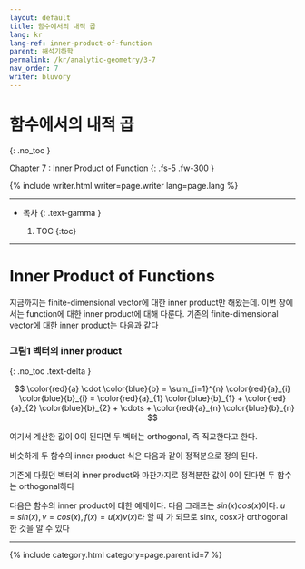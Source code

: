 ```yaml
---
layout: default
title: 함수에서의 내적 곱
lang: kr
lang-ref: inner-product-of-function
parent: 해석기하학
permalink: /kr/analytic-geometry/3-7
nav_order: 7
writer: bluvory
---
```


# 함수에서의 내적 곱
{: .no_toc }


Chapter 7 : Inner Product of Function
{: .fs-5 .fw-300 }


{% include writer.html writer=page.writer lang=page.lang %}

---

- 목차
    {: .text-gamma }

    1. TOC
    {:toc}

---

# Inner Product of Functions
지금까지는 finite-dimensional vector에 대한 inner product만 해왔는데.
이번 장에서는 function에 대한 inner product에 대해 다룬다.
기존의 finite-dimensional vector에 대한 inner product는 다음과 같다

### **그림1** 벡터의 inner product
{: .no_toc .text-delta }

$$
\color{red}{a} \cdot \color{blue}{b} =
\sum_{i=1}^{n} \color{red}{a}_{i} \color{blue}{b}_{i} =
\color{red}{a}_{1} \color{blue}{b}_{1} +
\color{red}{a}_{2} \color{blue}{b}_{2} + \cdots +
\color{red}{a}_{n} \color{blue}{b}_{n}
$$

여기서 계산한 값이 0이 된다면 두 벡터는 orthogonal, 즉 직교한다고 한다.

비슷하게 두 함수의 inner product 식은 다음과 같이 정적분으로 정의 된다.

기존에 다뤘던 벡터의 inner product와 마찬가지로 정적분한 값이 0이 된다면
두 함수는 orthogonal하다

다음은 함수의 inner product에 대한 예제이다. 다음 그래프는 $sin(x)cos(x)$이다.
$u=sin(x), v=cos(x), f(x)=u(x)v(x)$라 할 때
가 되므로
sinx, cosx가 orthogonal 한 것을 알 수 있다

---

{% include category.html category=page.parent id=7 %}
